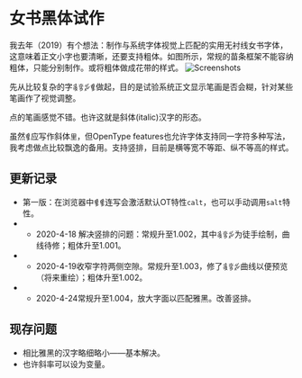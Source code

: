 # 女书黑体试作
我去年（2019）有个想法：制作与系统字体视觉上匹配的实用无衬线女书字体，这意味着正文小字也要清晰，还要支持粗体。如图所示，常规的苗条框架不能容纳粗体，只能分别制作。或将粗体做成花带的样式。
![Screenshots](/Screenshots.png)

先从比较复杂的字`𛊬𛉍𛊺𛉄`做起，目的是试验系统正文显示笔画是否会糊，针对某些笔画作了视觉调整。

点的笔画感觉不错。也许这就是斜体(italic)汉字的形态。

虽然`𛉄`应写作斜体`里`，但OpenType features也允许字体支持同一字符多种写法，我考虑做点比较飘逸的备用。支持竖排，目前是横等宽不等距、纵不等高的样式。

## 更新记录
* 第一版：在浏览器中`𛉄𛉄`连写会激活默认OT特性`calt`，也可以手动调用`salt`特性。
* * 2020-4-18 解决竖排的问题：常规升至1.002，其中`𛊬𛉍𛊺`为徒手绘制，曲线待修；粗体升至1.001。
* * 2020-4-19收窄字符两侧空隙。常规升至1.003，修了`𛊬𛉍𛊺`曲线以便预览（将来重绘）；粗体升至1.002。
* * 2020-4-24常规升至1.004，放大字面以匹配雅黑。改善竖排。

## 现存问题
* 相比雅黑的汉字略细略小——基本解决。
* 也许斜率可以设为变量。